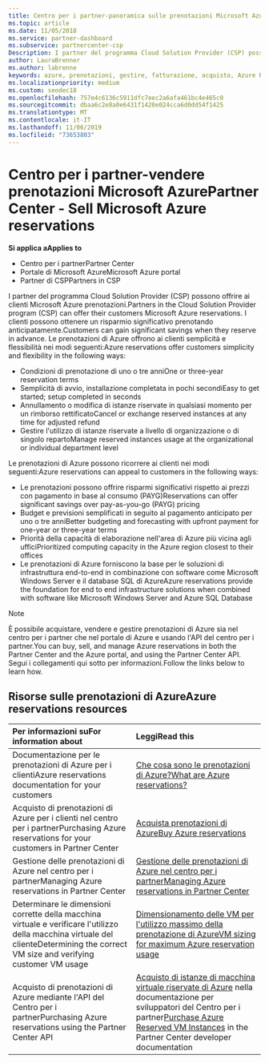 ```yaml
---
title: Centro per i partner-panoramica sulle prenotazioni Microsoft Azure | Centro per i partner
ms.topic: article
ms.date: 11/05/2018
ms.service: partner-dashboard
ms.subservice: partnercenter-csp
Description: I partner del programma Cloud Solution Provider (CSP) possono offrire ai clienti Microsoft Azure prenotazioni.
author: LauraBrenner
ms.author: labrenne
keywords: azure, prenotazioni, gestire, fatturazione, acquisto, Azure RI, istanze di Azure
ms.localizationpriority: medium
ms.custom: seodec18
ms.openlocfilehash: 757e4c6136c5911dfc7eec2a6afa461bc4e465c0
ms.sourcegitcommit: dbaa6c2e8a0e6431f1420e024cca6d0dd54f1425
ms.translationtype: MT
ms.contentlocale: it-IT
ms.lasthandoff: 11/06/2019
ms.locfileid: "73653803"
---
```

# <a name="partner-center---sell-microsoft-azure-reservations"></a><span data-ttu-id="3481f-104">Centro per i partner-vendere prenotazioni Microsoft Azure</span><span class="sxs-lookup"><span data-stu-id="3481f-104">Partner Center - Sell Microsoft Azure reservations</span></span>

<!--Maggie, 12/7/18 - Added "Partner Center" to metadata title and H1 title as per Catherine Watson in bug #19868631-->

<span data-ttu-id="3481f-105">**Si applica a**</span><span class="sxs-lookup"><span data-stu-id="3481f-105">**Applies to**</span></span>

- <span data-ttu-id="3481f-106">Centro per i partner</span><span class="sxs-lookup"><span data-stu-id="3481f-106">Partner Center</span></span>
- <span data-ttu-id="3481f-107">Portale di Microsoft Azure</span><span class="sxs-lookup"><span data-stu-id="3481f-107">Microsoft Azure portal</span></span>
- <span data-ttu-id="3481f-108">Partner di CSP</span><span class="sxs-lookup"><span data-stu-id="3481f-108">Partners in CSP</span></span>

<span data-ttu-id="3481f-109">I partner del programma Cloud Solution Provider (CSP) possono offrire ai clienti Microsoft Azure prenotazioni.</span><span class="sxs-lookup"><span data-stu-id="3481f-109">Partners in the Cloud Solution Provider program (CSP) can offer their customers Microsoft Azure reservations.</span></span> <span data-ttu-id="3481f-110">I clienti possono ottenere un risparmio significativo prenotando anticipatamente.</span><span class="sxs-lookup"><span data-stu-id="3481f-110">Customers can gain significant savings when they reserve in advance.</span></span> <span data-ttu-id="3481f-111">Le prenotazioni di Azure offrono ai clienti semplicità e flessibilità nei modi seguenti:</span><span class="sxs-lookup"><span data-stu-id="3481f-111">Azure reservations offer customers simplicity and flexibility in the following ways:</span></span>

- <span data-ttu-id="3481f-112">Condizioni di prenotazione di uno o tre anni</span><span class="sxs-lookup"><span data-stu-id="3481f-112">One or three-year reservation terms</span></span>
- <span data-ttu-id="3481f-113">Semplicità di avvio, installazione completata in pochi secondi</span><span class="sxs-lookup"><span data-stu-id="3481f-113">Easy to get started; setup completed in seconds</span></span>
- <span data-ttu-id="3481f-114">Annullamento o modifica di istanze riservate in qualsiasi momento per un rimborso rettificato</span><span class="sxs-lookup"><span data-stu-id="3481f-114">Cancel or exchange reserved instances at any time for adjusted refund</span></span>
- <span data-ttu-id="3481f-115">Gestire l'utilizzo di istanze riservate a livello di organizzazione o di singolo reparto</span><span class="sxs-lookup"><span data-stu-id="3481f-115">Manage reserved instances usage at the organizational or individual department level</span></span> 

<span data-ttu-id="3481f-116">Le prenotazioni di Azure possono ricorrere ai clienti nei modi seguenti:</span><span class="sxs-lookup"><span data-stu-id="3481f-116">Azure reservations can appeal to customers in the following ways:</span></span>

- <span data-ttu-id="3481f-117">Le prenotazioni possono offrire risparmi significativi rispetto ai prezzi con pagamento in base al consumo (PAYG)</span><span class="sxs-lookup"><span data-stu-id="3481f-117">Reservations can offer significant savings over pay-as-you-go (PAYG) pricing</span></span>
- <span data-ttu-id="3481f-118">Budget e previsioni semplificati in seguito al pagamento anticipato per uno o tre anni</span><span class="sxs-lookup"><span data-stu-id="3481f-118">Better budgeting and forecasting with upfront payment for one-year or three-year terms</span></span>
- <span data-ttu-id="3481f-119">Priorità della capacità di elaborazione nell'area di Azure più vicina agli uffici</span><span class="sxs-lookup"><span data-stu-id="3481f-119">Prioritized computing capacity in the Azure region closest to their offices</span></span>
- <span data-ttu-id="3481f-120">Le prenotazioni di Azure forniscono la base per le soluzioni di infrastruttura end-to-end in combinazione con software come Microsoft Windows Server e il database SQL di Azure</span><span class="sxs-lookup"><span data-stu-id="3481f-120">Azure reservations provide the foundation for end to end infrastructure solutions when combined with software like Microsoft Windows Server and Azure SQL Database</span></span>

>[!NOTE]
> <span data-ttu-id="3481f-121">È possibile acquistare, vendere e gestire prenotazioni di Azure sia nel centro per i partner che nel portale di Azure e usando l'API del centro per i partner.</span><span class="sxs-lookup"><span data-stu-id="3481f-121">You can buy, sell, and manage Azure reservations in both the Partner Center and the Azure portal, and using the Partner Center API.</span></span> <span data-ttu-id="3481f-122">Segui i collegamenti qui sotto per informazioni.</span><span class="sxs-lookup"><span data-stu-id="3481f-122">Follow the links below to learn how.</span></span>

## <a name="azure-reservations-resources"></a><span data-ttu-id="3481f-123">Risorse sulle prenotazioni di Azure</span><span class="sxs-lookup"><span data-stu-id="3481f-123">Azure reservations resources</span></span>

|<span data-ttu-id="3481f-124">**Per informazioni su**</span><span class="sxs-lookup"><span data-stu-id="3481f-124">**For information about**</span></span>   |<span data-ttu-id="3481f-125">**Leggi**</span><span class="sxs-lookup"><span data-stu-id="3481f-125">**Read this**</span></span>    |
|:-----------------------------|:-----------------|
| <span data-ttu-id="3481f-126">Documentazione per le prenotazioni di Azure per i clienti</span><span class="sxs-lookup"><span data-stu-id="3481f-126">Azure reservations documentation for your customers</span></span> | [<span data-ttu-id="3481f-127">Che cosa sono le prenotazioni di Azure?</span><span class="sxs-lookup"><span data-stu-id="3481f-127">What are Azure reservations?</span></span>](https://docs.microsoft.com/azure/billing/billing-save-compute-costs-reservations)
|<span data-ttu-id="3481f-128">Acquisto di prenotazioni di Azure per i clienti nel centro per i partner</span><span class="sxs-lookup"><span data-stu-id="3481f-128">Purchasing Azure reservations for your customers in Partner Center</span></span>   |[<span data-ttu-id="3481f-129">Acquista prenotazioni di Azure</span><span class="sxs-lookup"><span data-stu-id="3481f-129">Buy Azure reservations</span></span>](azure-reservations-buying.md)
|<span data-ttu-id="3481f-130">Gestione delle prenotazioni di Azure nel centro per i partner</span><span class="sxs-lookup"><span data-stu-id="3481f-130">Managing Azure reservations in Partner Center</span></span> | [<span data-ttu-id="3481f-131">Gestione delle prenotazioni di Azure nel centro per i partner</span><span class="sxs-lookup"><span data-stu-id="3481f-131">Managing Azure reservations in Partner Center</span></span>](azure-reservations-manage.md)
|<span data-ttu-id="3481f-132">Determinare le dimensioni corrette della macchina virtuale e verificare l'utilizzo della macchina virtuale del cliente</span><span class="sxs-lookup"><span data-stu-id="3481f-132">Determining the correct VM size and verifying customer VM usage</span></span>   |[<span data-ttu-id="3481f-133">Dimensionamento delle VM per l'utilizzo massimo della prenotazione di Azure</span><span class="sxs-lookup"><span data-stu-id="3481f-133">VM sizing for maximum Azure reservation usage</span></span>](azure-usage.md)   |
|<span data-ttu-id="3481f-134">Acquisto di prenotazioni di Azure mediante l'API del Centro per i partner</span><span class="sxs-lookup"><span data-stu-id="3481f-134">Purchasing Azure reservations using the Partner Center API</span></span> | <span data-ttu-id="3481f-135">[Acquisto di istanze di macchina virtuale riservate di Azure](https://docs.microsoft.com/partner-center/develop/purchase-azure-reservations) nella documentazione per sviluppatori del Centro per i partner</span><span class="sxs-lookup"><span data-stu-id="3481f-135">[Purchase Azure Reserved VM Instances](https://docs.microsoft.com/partner-center/develop/purchase-azure-reservations) in the Partner Center developer documentation</span></span>
